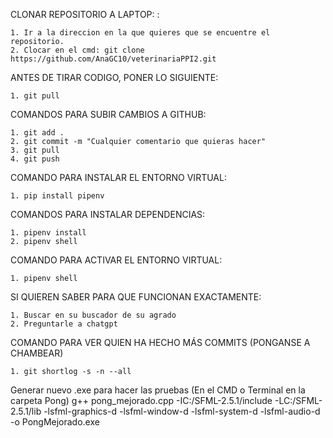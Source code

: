 CLONAR REPOSITORIO A LAPTOP: :

    1. Ir a la direccion en la que quieres que se encuentre el repositorio.
    2. Clocar en el cmd: git clone https://github.com/AnaGC10/veterinariaPPI2.git

ANTES DE TIRAR CODIGO, PONER LO SIGUIENTE:

    1. git pull 

COMANDOS PARA SUBIR CAMBIOS A GITHUB:

    1. git add .
    2. git commit -m "Cualquier comentario que quieras hacer"
    3. git pull
    4. git push

COMANDO PARA INSTALAR EL ENTORNO VIRTUAL:

    1. pip install pipenv

COMANDOS PARA INSTALAR DEPENDENCIAS:

    1. pipenv install
    2. pipenv shell

COMANDO PARA ACTIVAR EL ENTORNO VIRTUAL:

    1. pipenv shell

SI QUIEREN SABER PARA QUE FUNCIONAN EXACTAMENTE:

    1. Buscar en su buscador de su agrado
    2. Preguntarle a chatgpt

COMANDO PARA VER QUIEN HA HECHO MÁS COMMITS (PONGANSE A CHAMBEAR)

    1. git shortlog -s -n --all

Generar nuevo .exe para hacer las pruebas (En el CMD o Terminal en la carpeta Pong)
    g++ pong_mejorado.cpp -IC:/SFML-2.5.1/include -LC:/SFML-2.5.1/lib -lsfml-graphics-d -lsfml-window-d -lsfml-system-d -lsfml-audio-d -o PongMejorado.exe


